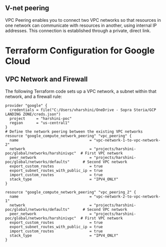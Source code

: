 ## V-net peering
VPC Peering enables you to connect two VPC networks so that resources in one network can communicate with resources in another, using internal IP addresses. This connection is established through a private, direct link.

# Terraform Configuration for Google Cloud

## VPC Network and Firewall

The following Terraform code sets up a VPC network, a subnet within that network, and a firewall rule:

```hcl
provider "google" {
  credentials = file("C:/Users/vharshini/OneDrive - Sopra Steria/GCP LANDING ZONE/creds.json")
  project     = "harshini-poc"
  region      = "us-central1"
}
# Define the network peering between the existing VPC networks
resource "google_compute_network_peering" "vpc_peering" {
  name                                = "vpc-network-1-to-vpc-network-2"
  network                             = "projects/harshini-poc/global/networks/harshinivpc"  # First VPC network
  peer_network                        = "projects/harshini-poc/global/networks/defaults"      # Second VPC network
  export_custom_routes                = true
  export_subnet_routes_with_public_ip = true
  import_custom_routes                = true
  stack_type                          = "IPV4_ONLY"
}

resource "google_compute_network_peering" "vpc_peering_2" {
  name                                = "vpc-network-2-to-vpc-network-1"
  network                             = "projects/harshini-poc/global/networks/defaults"      # Second VPC network
  peer_network                        = "projects/harshini-poc/global/networks/harshinivpc"  # First VPC network
  export_custom_routes                = true
  export_subnet_routes_with_public_ip = true
  import_custom_routes                = true
  stack_type                          = "IPV4_ONLY"
}
